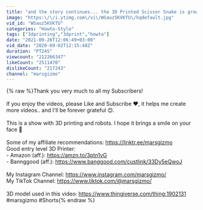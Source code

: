 ```yaml
---
title: "and the story continues... the 3D Printed Scissor Snake is growing.... thanks to you 😅"
image: "https:\/\/i.ytimg.com\/vi\/WSauz5KVKTU\/hqdefault.jpg"
vid_id: "WSauz5KVKTU"
categories: "Howto-Style"
tags: ["3dprinting","3dprint","howto"]
date: "2021-09-26T12:06:49+03:00"
vid_date: "2020-09-02T12:15:48Z"
duration: "PT24S"
viewcount: "212266347"
likeCount: "2511470"
dislikeCount: "217243"
channel: "marsgizmo"
---
```

{% raw %}Thank you very much to all my Subscribers!<br /><br />If you enjoy the videos, please Like and Subscribe ❤️, it helps me create more videos.. and I'll be forever grateful 😊.<br /><br />This is a show with 3D printing and robots. I hope it brings a smile on your face 🙂<br /><br />Some of my affiliate recommendations: <a rel="nofollow" target="blank" href="https://linktr.ee/marsgizmo">https://linktr.ee/marsgizmo</a><br />Good entry level 3D Printer:<br /> - Amazon (aff.): <a rel="nofollow" target="blank" href="https://amzn.to/3ptn1vG">https://amzn.to/3ptn1vG</a><br /> - Bannggood (aff.): <a rel="nofollow" target="blank" href="https://www.banggood.com/custlink/33Dy5eQwoJ">https://www.banggood.com/custlink/33Dy5eQwoJ</a><br /><br />My Instagram Channel: <a rel="nofollow" target="blank" href="https://www.instagram.com/marsgizmo/">https://www.instagram.com/marsgizmo/</a><br />My TikTok Channel: <a rel="nofollow" target="blank" href="https://www.tiktok.com/@marsgizmo/">https://www.tiktok.com/@marsgizmo/</a><br /><br />3D model used in this video: <a rel="nofollow" target="blank" href="https://www.thingiverse.com/thing:1902131">https://www.thingiverse.com/thing:1902131</a><br />#marsgizmo #Shorts{% endraw %}
